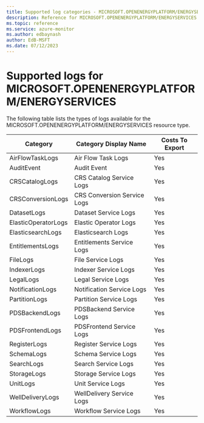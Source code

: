 ```yaml
---
title: Supported log categories - MICROSOFT.OPENENERGYPLATFORM/ENERGYSERVICES
description: Reference for MICROSOFT.OPENENERGYPLATFORM/ENERGYSERVICES in Azure Monitor Logs.
ms.topic: reference
ms.service: azure-monitor
ms.author: edbaynash
author: EdB-MSFT
ms.date: 07/12/2023
---
```

# Supported logs for MICROSOFT.OPENENERGYPLATFORM/ENERGYSERVICES  
<!-- Data source : naam-->


  The following table lists the types of logs available for the MICROSOFT.OPENENERGYPLATFORM/ENERGYSERVICES resource type.

|Category|Category Display Name|Costs To Export|
|---|---|---|
|AirFlowTaskLogs |Air Flow Task Logs |Yes |
|AuditEvent |Audit Event |Yes |
|CRSCatalogLogs |CRS Catalog Service Logs |Yes |
|CRSConversionLogs |CRS Conversion Service Logs |Yes |
|DatasetLogs |Dataset Service Logs |Yes |
|ElasticOperatorLogs |Elastic Operator Logs |Yes |
|ElasticsearchLogs |Elasticsearch Logs |Yes |
|EntitlementsLogs |Entitlements Service Logs |Yes |
|FileLogs |File Service Logs |Yes |
|IndexerLogs |Indexer Service Logs |Yes |
|LegalLogs |Legal Service Logs |Yes |
|NotificationLogs |Notification Service Logs |Yes |
|PartitionLogs |Partition Service Logs |Yes |
|PDSBackendLogs |PDSBackend Service Logs |Yes |
|PDSFrontendLogs |PDSFrontend Service Logs |Yes |
|RegisterLogs |Register Service Logs |Yes |
|SchemaLogs |Schema Service Logs |Yes |
|SearchLogs |Search Service Logs |Yes |
|StorageLogs |Storage Service Logs |Yes |
|UnitLogs |Unit Service Logs |Yes |
|WellDeliveryLogs |WellDelivery Service Logs |Yes |
|WorkflowLogs |Workflow Service Logs |Yes |


<!--Gen Date:  Wed Jul 12 2023 17:59:09 GMT+0300 (Israel Daylight Time)-->